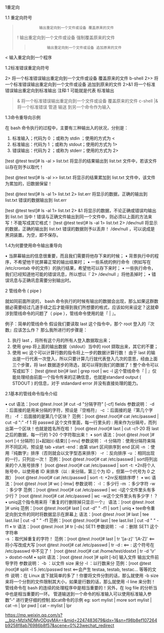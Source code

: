  

 
 1重定向

1.1      重定向符号

>               输出重定向到一个文件或设备 覆盖原来的文件
>!              输出重定向到一个文件或设备 强制覆盖原来的文件
>>             输出重定向到一个文件或设备 追加原来的文件
<               输入重定向到一个程序 

1.2标准错误重定向符号

2>             将一个标准错误输出重定向到一个文件或设备 覆盖原来的文件  b-shell
2>>           将一个标准错误输出重定向到一个文件或设备 追加到原来的文件
2>&1         将一个标准错误输出重定向到标准输出 注释:1 可能就是代表 标准输出
>&             将一个标准错误输出重定向到一个文件或设备 覆盖原来的文件  c-shell
|&              将一个标准错误 管道 输送 到另一个命令作为输入

1.3命令重导向示例

在 bash 命令执行的过程中，主要有三种输出入的状况，分别是：
1. 标准输入；代码为 0 ；或称为 stdin ；使用的方式为 <
2. 标准输出：代码为 1 ；或称为 stdout；使用的方式为 1>
3. 错误输出：代码为 2 ；或称为 stderr；使用的方式为 2>

[test @test test]# ls -al > list.txt
将显示的结果输出到 list.txt 文件中，若该文件以存在则予以取代！

[test @test test]# ls -al >> list.txt
将显示的结果累加到 list.txt 文件中，该文件为累加的，旧数据保留！

[test @test test]# ls -al  1> list.txt   2> list.err
将显示的数据，正确的输出到 list.txt 错误的数据输出到 list.err

[test @test test]# ls -al 1> list.txt 2> &1
将显示的数据，不论正确或错误均输出到 list.txt 当中！错误与正确文件输出到同一个文件中，则必须以上面的方法来写！不能写成其它格式！
[test @test test]# ls -al 1> list.txt 2> /dev/null
将显示的数据，正确的输出到 list.txt 错误的数据则予以丢弃！ /dev/null ，可以说成是黑洞装置。为空，即不保存。

1.4为何要使用命令输出重导向

• 当屏幕输出的信息很重要，而且我们需要将他存下来的时候；
• 背景执行中的程序，不希望他干扰屏幕正常的输出结果时；
• 一些系统的例行命令（例如写在 /etc/crontab 中的文件）的执行结果，希望他可以存下来时；
• 一些执行命令，我们已经知道他可能的错误讯息，所以想以『 2> /dev/null 』将他丢掉时；
• 错误讯息与正确讯息需要分别输出时。

2   管线命令 ( pipe )

就如同前面所说的， bash 命令执行的时候有输出的数据会出现，那么如果这群数据必需要经过几道手续之后才能得到我们所想要的格式，应该如何来设定？这就牵涉到管线命令的问题了（ pipe ），管线命令使用的是『 | 』。

例子：简单的管线命令
假设我们要读取 last 这个指令中，那个 root 登入的『次数』应该怎么作？
那么我所进行的步骤是：
1. 执行 last ，将所有这个月的所有人登入数据取出来；
2. 使用 grep 将上面的输出数据（stdout）当中的 root 撷取出来，其它的不要；
3. 使用 wc 这个可以计算行数的指令将上一步的数据计算行数！
由于 last 的输出是一行代表一次登入，所以只要计算几行就代表登入几次的意思，经由上面三个步骤，将 last 数据逐步的筛选，就可以得到我们的数据了！整个命令可以写成如下： [test @test bin]# last | grep root | wc -l
这个管线命令『 | 』仅能处理经由前面一个指令传来的正确信息，也就是standard output ( STDOUT ) 的信息，对于 stdandard error 并没有直接处理的能力。

2.1基本的管线命令指令介绍

• cut
语法：[root @test /root ]# cut -d "分隔字符" [-cf] fields
参数说明：
-d ：后面接的是用来分隔的字符，预设是『空格符』
-c ：后面接的是『第几个字符』
-f ：后面接的是第几个区块？
范例：[root @test /root]# cat /etc/passwd | cut -d ":" -f 1
将 passwd 这个文件里面，每一行里头的 : 用来作为分隔号，而列出第一个区块！也就是姓名所在啦！
[root @test /root]# last | cut -c1-20
将 last 之后的数据，每一行的 1-20 个字符取出来！
• sort
语法：[root @test /root ]# sort [-t 分隔符] [(+起始)(-结束)] [-nru]
参数说明：
-t 分隔符：使用分隔符来隔开不同区间，预设是 tab
+start -end：由第 start 区间排序到 end 区间
-n ：使用『纯数字』排序（否则就会以文字型态来排序）
-r ：反向排序
-u ：相同出现的一行，只列出一次！
范例：[root @test /root]# cat /etc/passwd | sort将列出来的个人账号排序！
[root @test /root]# cat /etc/passwd | sort -t: +2n将个人账号中，以使用者 ID 来排序（以 : 来分隔，第三个为 ID ，但第一个代号为 0 之故）
[root @test /root]# cat /etc/passwd | sort -t: +2nr反相排序啰！
• wc
语法：[root @test /root ]# wc [-lmw]
参数说明：
-l ：多少行
-m ：多少字符
-w ：多少字
范例：[root @test /root]# cat /etc/passwd | wc -l这个文件里头有多少行？
[root @test /root]# cat /etc/passwd | wc -w这个文件里头有多少字！？
• uniq这个指令用来将『重复的行删除掉只显示一个』
语法：[root @test /root ]# uniq
范例：[root @test /root]# last | cut -d" " -f1 | sort | uniq
• tee命令重定向到文件的同时将数据显示在屏幕上
语法：[root @test /root ]# last | tee last.list | cut -d " " -f1
范例：[root @test /root]# last | tee last.list | cut -d " " -f1
• tr
语法：[root @test /root ]# tr [-ds] SET1
参数说明：
-d ：删除 SET1 这个字符串  
-s ：取代掉重复的字符！
范例：[root @test /root]# last | tr '[a-z]' '[A-Z]' <==将小写改成大写
[root @test /root]# cat /etc/passwd | tr -d : <== : 这个符号在 /etc/passwd 中不见了！
[root @test /root]# cat /home/test/dostxt | tr -d '\r' > dostxt-noM
• split
语法：[root @test /root ]# split [-bl] 输入文件 输出文件前导字符
参数说明：
-b ：以文件 size 来分
-l ：以行数来分
范例：[root @test /root]# split -l 5 /etc/passwd test <==会产生 testaa, testab, testac... 等等的文件
说明：在 Linux 底下就简单的多了！你要将文件分割的话，那么就使用 -b size 来将一个分割的文件限制其大小，如果是行数的话，那么就使用 -l line 来分割！
管线命令在 bash 的连续的处理程序中是相当重要的！另外，在 log file 的分析当中也是相当重要的一环。
管道输送到一个命令的标准输入可以使用标准输入参数”-“ 进行更仔细的控制.如cat命令的示例
eg:  sort mylist | more
sort mylist | cat –n | lpr
pwd | cat – mylist | lpr



https://mp.weixin.qq.com/s?__biz=MzIxNDMyODgyMA==&mid=2247483679&idx=1&sn=f98b8ef107264b9258f8ab76986b8f57&scene=0%23wechat_redirect